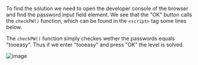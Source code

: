 To find the solution we need to open the developer console of the browser and find the password input field element.
We see that the "OK" button calls the `checkPW()` function, which can be found in the `<script>` tag some lines below.

The `checkPW()` function simply checkes wether the passwords equals "tooeasy".
Thus if we enter "tooeasy" and press "OK" the level is solved.


![image](https://user-images.githubusercontent.com/37423773/200135842-44b7fd81-b731-406d-a937-bb56a7fccfda.png)
